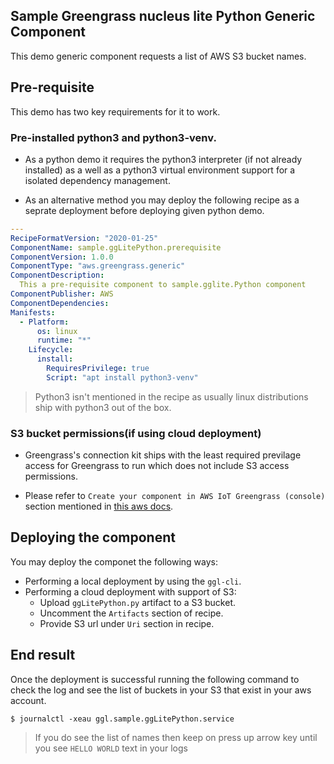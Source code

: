 ## Sample Greengrass nucleus lite Python Generic Component

This demo generic component requests a list of AWS S3 bucket names.

## Pre-requisite

This demo has two key requirements for it to work.

### Pre-installed python3 and python3-venv.

- As a python demo it requires the python3 interpreter (if not already
  installed) as a well as a python3 virtual environment support for a isolated
  dependency management.

- As an alternative method you may deploy the following recipe as a seprate
  deployment before deploying given python demo.

```yaml
---
RecipeFormatVersion: "2020-01-25"
ComponentName: sample.ggLitePython.prerequisite
ComponentVersion: 1.0.0
ComponentType: "aws.greengrass.generic"
ComponentDescription:
  This a pre-requisite component to sample.gglite.Python component
ComponentPublisher: AWS
ComponentDependencies:
Manifests:
  - Platform:
      os: linux
      runtime: "*"
    Lifecycle:
      install:
        RequiresPrivilege: true
        Script: "apt install python3-venv"
```

> Python3 isn't mentioned in the recipe as usually linux distributions ship with
> python3 out of the box.

### S3 bucket permissions(if using cloud deployment)

- Greengrass's connection kit ships with the least required previlage access for
  Greengrass to run which does not include S3 access permissions.

- Please refer to `Create your component in AWS IoT Greengrass (console)`
  section mentioned in
  [this aws docs](https://docs.aws.amazon.com/greengrass/v2/developerguide/upload-first-component.html).

## Deploying the component

You may deploy the componet the following ways:

- Performing a local deployment by using the `ggl-cli`.
- Performing a cloud deployment with support of S3:
  - Upload `ggLitePython.py` artifact to a S3 bucket.
  - Uncomment the `Artifacts` section of recipe.
  - Provide S3 url under `Uri` section in recipe.

## End result

Once the deployment is successful running the following command to check the log
and see the list of buckets in your S3 that exist in your aws account.

```shell
$ journalctl -xeau ggl.sample.ggLitePython.service
```

> If you do see the list of names then keep on press up arrow key until you see
> `HELLO WORLD` text in your logs
